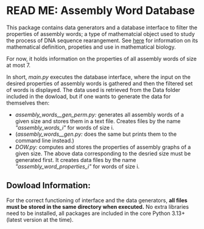 # READ ME: Assembly Word Database

This package contains data generators and a database interface to filter the properties of assembly words; a type of mathematcial object used to study the process of DNA sequence rearangement. See [here](https://www.google.com) for information on its mathematical definition, propeties and use in mathematical biology.

For now, it holds information on the properties of all assembly words of size at most 7. 

In short, *main.py* executes the database interface, where the input on the desired properties of assembly words is gathered and then the filtered set of words is displayed. The data used is retrieved from the Data folder included in the dowload, but if one wants to generate the data for themselves then: 
- *assembly_words__gen_perm.py:* generates all assembly words of a given size and stores them in a text file. Creates files by the name *"assembly_words_i"* for words of size i. 
- (*assembly_words__gen.py:* does the same but prints them to the command line instead.)
- *DOW.py:* computes and stores the properties of assembly graphs of a given size. The above data corresponding to the desried size must be generated first. It creates data files by the name *"assembly_word_properties_i"* for words of size i. 

## Dowload Information: 
For the correct functioning of interface and the data generators, **all files must be stored in the same directory when executed.** 
No extra libraries need to be installed, all packages are included in the core Python 3.13+ (latest version at the time). 
